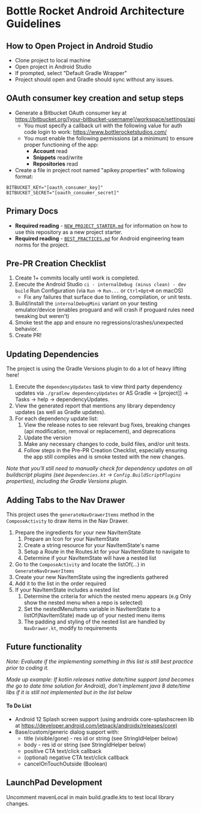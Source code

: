 # Bottle Rocket Android Architecture Guidelines

## How to Open Project in Android Studio
* Clone project to local machine
* Open project in Android Studio
* If prompted, select "Default Gradle Wrapper"
* Project should open and Gradle should sync without any issues.

## OAuth consumer key creation and setup steps
* Generate a Bitbucket OAuth consumer key at <https://bitbucket.org/[your-bitbucket-username]/workspace/settings/api>
    * You must specify a callback url with the following value for auth code login to work: <https://www.bottlerocketstudios.com/>
    * You must enable the following permissions (at a minimum) to ensure proper functioning of the app:
        * **Account** read
        * **Snippets** read/write
        * **Repositories** read
* Create a file in project root named "apikey.properties" with following format:

```
BITBUCKET_KEY="[oauth_consumer_key]"
BITBUCKET_SECRET="[oauth_consumer_secret]"
```

## Primary Docs
* **Required reading** - [`NEW_PROJECT_STARTER.md`](./docs/NEW_PROJECT_STARTER.md) for information on how to use this repository as a new project starter.
* **Required reading** - [`BEST_PRACTICES.md`](./docs/BEST_PRACTICES.md) for Android engineering team norms for the project.

## Pre-PR Creation Checklist
1. Create 1+ commits locally until work is completed.
2. Execute the Android Studio `ci - internalDebug (minus clean) - dev build` Run Configuration (via `Run` -> `Run...` or `Ctrl+Opt+R` on macOS)
    * Fix any failures that surface due to linting, compilation, or unit tests.
3. Build/install the `internalDebugMini` variant on your testing emulator/device (enables proguard and will crash if proguard rules need tweaking but weren't)
4. Smoke test the app and ensure no regressions/crashes/unexpected behavior.
5. Create PR!

## Updating Dependencies
The project is using the Gradle Versions plugin to do a lot of heavy lifting here!

1. Execute the `dependencyUpdates` task to view third party dependency updates via `./gradlew dependencyUpdates` or AS Gradle -> [project]] -> Tasks -> help -> dependencyUpdates.
2. View the generated report that mentions any library dependency updates (as well as Gradle updates). 
3. For each dependency update list:
    1. View the release notes to see relevant bug fixes, breaking changes (api modification, removal or replacement), and deprecations
    2. Update the version
    3. Make any necessary changes to code, build files, and/or unit tests.
    4. Follow steps in the Pre-PR Creation Checklist, especially ensuring the app still compiles and is smoke tested with the new changes.

*Note that you'll still need to manually check for dependency updates on all buildscript plugins (see `Dependencies.kt` -> `Config.BuildScriptPlugins` properties), including the Gradle Versions plugin.*

## Adding Tabs to the Nav Drawer
This project uses the `generateNavDrawerItems` method in the `ComposeActivity` to draw items in the Nav Drawer.

1. Prepare the ingredients for your new NavItemState
    1. Prepare an Icon for your NavItemState
    2. Create a string resource for your NavItemState's name
    3. Setup a Route in the Routes.kt for your NavItemState to navigate to
    4. Determine if your NavItemState will have a nested list
2. Go to the `ComposeActivity` and locate the listOf(...) in `GenerateNavDrawerItems`
3. Create your new NavItemState using the ingredients gathered
4. Add it to the list in the order required
5. If your NavItemState includes a nested list
    1. Determine the criteria for which the nested menu appears (e.g Only show the nested menu when a repo is selected)
    2. Set the nestedMenuItems variable in NavItemState to a listOf(NavItemState) made up of your nested menu items
    3. The padding and styling of the nested list are handled by `NavDrawer.kt`, modify to requirements

## Future functionality
*Note: Evaluate if the implementing something in this list is still best practice prior to coding it.*

*Made up example: If kotlin releases native date/time support (and becomes the go to date time solution for Android), don't implement java 8 date/time libs if it is still not implemented but in the list below*

#### To Do List
* Android 12 Splash screen support (using androidx core-splashscreen lib at <https://developer.android.com/jetpack/androidx/releases/core)>
* Base/custom/generic dialog support with:
    * title (visible/gone) - res id or string (see StringIdHelper below)
    * body - res id or string (see StringIdHelper below)
    * positive CTA text/click callback
    * (optional) negative CTA text/click callback
    * cancelOnTouchOutside (Boolean)
    
## LaunchPad Development
Uncomment mavenLocal in main build.gradle.kts to test local library changes.